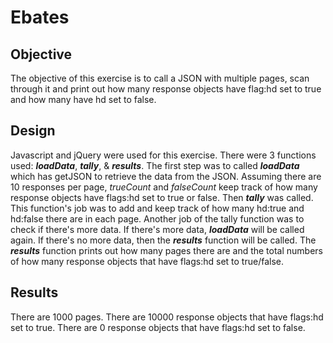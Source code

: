 # Ebates

## Objective

The objective of this exercise is to call a JSON with multiple pages, scan through it and print out how many response objects have flag:hd set to true and how many have hd set to false.

## Design
Javascript and jQuery were used for this exercise. There were 3 functions used: **_loadData_**, **_tally_**, & **_results_**. The first step was to called **_loadData_** which has getJSON to retrieve the data from the JSON. Assuming there are 10 responses per page, *trueCount* and *falseCount* keep track of how many response objects have flags:hd set to true or false. Then **_tally_** was called. This function's job was to add and keep track of how many hd:true and hd:false there are in each page. Another job of the tally function was to check if there's more data. If there's more data, **_loadData_** will be called again. If there's no more data, then the **_results_** function will be called. The **_results_** function prints out how many pages there are and the total numbers of how many response objects that have flags:hd set to true/false.


## Results

There are 1000 pages.
There are 10000 response objects that have flags:hd set to true.
There are 0 response objects that have flags:hd set to false.
